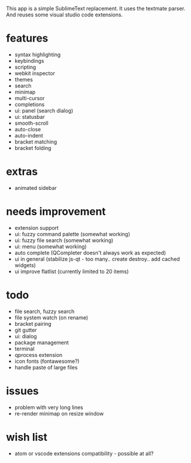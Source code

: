 This app is a simple SublimeText replacement.
It uses the textmate parser. And reuses some visual studio code extensions.

# features
* syntax highlighting
* keybindings
* scripting
* webkit inspector
* themes
* search
* minimap
* multi-cursor
* completions
* ui: panel (search dialog)
* ui: statusbar
* smooth-scroll
* auto-close
* auto-indent
* bracket matching
* bracket folding

# extras
* animated sidebar

# needs improvement
* extension support
* ui: fuzzy command palette (somewhat working)
* ui: fuzzy file search (somewhat working)
* ui: menu (somewhat working)
* auto complete (QCompleter doesn't always work as expected)
* ui in general (stabilize js-qt - too many.. create destroy.. add cached widgets)
* ui improve flatlist (currently limited to 20 items)

# todo
* file search, fuzzy search
* file system watch (on rename)
* bracket pairing
* git gutter
* ui: dialog
* package management
* terminal
* qprocess extension
* icon fonts (fontawesome?)
* handle paste of large files

# issues
* problem with very long lines
* re-render minimap on resize window

# wish list
* atom or vscode extensions compatibility - possible at all?

